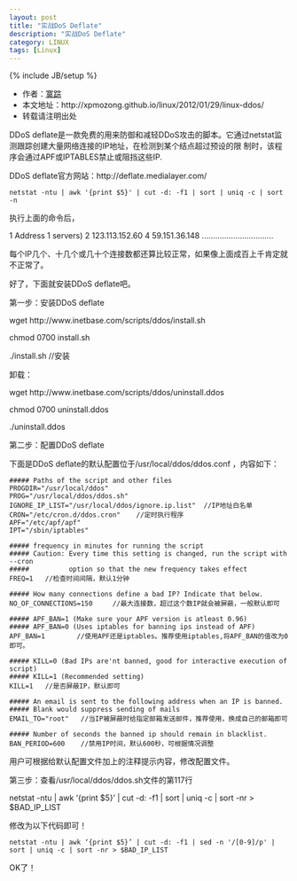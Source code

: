 ```yaml
---
layout: post
title: "实战DoS Deflate"
description: "实战DoS Deflate"
category: LINUX
tags: [Linux]
---
```

{% include JB/setup %}

<ul>
    <li>作者：<a href="http://weibo.com/xpmozong" target="blank">寞踪</a></li>
    <li>本文地址：http://xpmozong.github.io/linux/2012/01/29/linux-ddos/</li>
    <li>转载请注明出处</li>
</ul>

<p>DDoS deflate是一款免费的用来防御和减轻DDoS攻击的脚本。它通过netstat监测跟踪创建大量网络连接的IP地址，在检测到某个结点超过预设的限 制时，该程序会通过APF或IPTABLES禁止或阻挡这些IP.</p>
<p>DDoS deflate官方网站：http://deflate.medialayer.com/</p>

    netstat -ntu | awk '{print $5}' | cut -d: -f1 | sort | uniq -c | sort -n

<p>执行上面的命令后，</p>
    1 Address
    1 servers)
    2 123.113.152.60
    4 59.151.36.148
    ................................
<p>每个IP几个、十几个或几十个连接数都还算比较正常，如果像上面成百上千肯定就不正常了。</p>


<p>好了，下面就安装DDoS deflate吧。</p>

<p>第一步：安装DDoS deflate</p>
<p>wget http://www.inetbase.com/scripts/ddos/install.sh</p>
<p>chmod 0700 install.sh</p>
<p>./install.sh    //安装</p>
<p>卸载：</p>
<p>wget http://www.inetbase.com/scripts/ddos/uninstall.ddos</p>
<p>chmod 0700 uninstall.ddos</p>
<p>./uninstall.ddos</p>

<p>第二步：配置DDoS deflate</p>
<p>下面是DDoS deflate的默认配置位于/usr/local/ddos/ddos.conf ，内容如下：</p>

    ##### Paths of the script and other files
    PROGDIR="/usr/local/ddos"
    PROG="/usr/local/ddos/ddos.sh"
    IGNORE_IP_LIST="/usr/local/ddos/ignore.ip.list"  //IP地址白名单
    CRON="/etc/cron.d/ddos.cron"    //定时执行程序
    APF="/etc/apf/apf"
    IPT="/sbin/iptables"

    ##### frequency in minutes for running the script
    ##### Caution: Every time this setting is changed, run the script with --cron
    #####          option so that the new frequency takes effect
    FREQ=1   //检查时间间隔，默认1分钟

    ##### How many connections define a bad IP? Indicate that below.
    NO_OF_CONNECTIONS=150     //最大连接数，超过这个数IP就会被屏蔽，一般默认即可

    ##### APF_BAN=1 (Make sure your APF version is atleast 0.96)
    ##### APF_BAN=0 (Uses iptables for banning ips instead of APF)
    APF_BAN=1        //使用APF还是iptables。推荐使用iptables,将APF_BAN的值改为0即可。

    ##### KILL=0 (Bad IPs are'nt banned, good for interactive execution of script)
    ##### KILL=1 (Recommended setting)
    KILL=1   //是否屏蔽IP，默认即可

    ##### An email is sent to the following address when an IP is banned.
    ##### Blank would suppress sending of mails
    EMAIL_TO="root"   //当IP被屏蔽时给指定邮箱发送邮件，推荐使用，换成自己的邮箱即可

    ##### Number of seconds the banned ip should remain in blacklist.
    BAN_PERIOD=600    //禁用IP时间，默认600秒，可根据情况调整

<p>用户可根据给默认配置文件加上的注释提示内容，修改配置文件。</p>

<p>第三步：查看/usr/local/ddos/ddos.sh文件的第117行</p>
    netstat -ntu | awk ‘{print $5}’ | cut -d: -f1 | sort | uniq -c | sort -nr > $BAD_IP_LIST

<p>修改为以下代码即可！</p>

    netstat -ntu | awk ‘{print $5}’ | cut -d: -f1 | sed -n '/[0-9]/p' | sort | uniq -c | sort -nr > $BAD_IP_LIST



<p>OK了！</p>